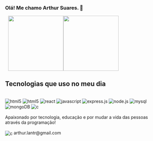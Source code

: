### Olá! Me chamo Arthur Suares. 👋

<!--
    [![Linkedin](https://img.shields.io/badge/LinkedIn-0077B5?style=for-the-badge&logo=linkedin&logoColor=white)()] 
    ![Arthur Suares's GitHub stats](https://github-readme-stats.vercel.app/api?username=arthur-suares&show_icons=true&theme=dracula)
    ![Top Langs](https://github-readme-stats.vercel.app/api/top-langs/?username=arthur-suares&hide_progress=false) 

    Site para pegar as badges => https://dev.to/envoy_/150-badges-for-github-pnk
    
-->

<img height="180em" style="margin-left: 10px;" src="https://github-readme-stats.vercel.app/api?username=arthur-suares&show_icons=true&theme=dracula&include_all_commits=true&count_private=true"/><img height="180em" src="https://github-readme-stats.vercel.app/api/top-langs/?username=arthur-suares&layout=compact&langs_count=7&theme=dracula"/>

## Tecnologias que uso no meu dia 
<div style="display : inline_block"><br/>
    <img align="center" alt="html5" src="https://img.shields.io/badge/HTML5-E34F26?style=for-the-badge&logo=html5&logoColor=white"/>
    <img align="center" alt="html5" src="https://img.shields.io/badge/CSS3-1572B6?style=for-the-badge&logo=css3&logoColor=white"/>
    <img align="center" alt="react" src="https://img.shields.io/badge/React-20232A?style=for-the-badge&logo=react&logoColor=61DAFB"/>
    <img align="center" alt="javascript" src="https://img.shields.io/badge/JavaScript-F7DF1E?style=for-the-badge&logo=javascript&logoColor=black"/>
    <img align="center" alt="express.js" src="https://img.shields.io/badge/Express.js-404D59?style=for-the-badge"/>
    <img align="center" alt="node.js" src="https://img.shields.io/badge/Node.js-43853D?style=for-the-badge&logo=node.js&logoColor=white"/>
    <img align="center" alt="mysql" src="https://img.shields.io/badge/MySQL-00000F?style=for-the-badge&logo=mysql&logoColor=white"/>
    <img align="center" alt="mongoDB" src="https://img.shields.io/badge/MongoDB-4EA94B?style=for-the-badge&logo=mongodb&logoColor=white"/>
    <img align="center" alt="c" src="https://img.shields.io/badge/C-00599C?style=for-the-badge&logo=c&logoColor=white"/>   
</div>


<br/>
Apaixonado por tecnologia, educação e por mudar a vida das pessoas através da programação! 
<br/>
<br/>
<img align="center" alt="c" src="https://img.shields.io/badge/Gmail-D14836?style=for-the-badge&logo=gmail&logoColor=white"/> arthur.lantr@gmail.com
    
